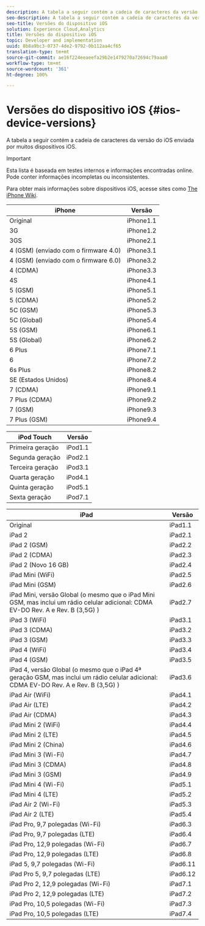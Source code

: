 ```yaml
---
description: A tabela a seguir contém a cadeia de caracteres da versão do iOS enviada por muitos dispositivos iOS.
seo-description: A tabela a seguir contém a cadeia de caracteres da versão do iOS enviada por muitos dispositivos iOS.
seo-title: Versões do dispositivo iOS
solution: Experience Cloud,Analytics
title: Versões do dispositivo iOS
topic: Developer and implementation
uuid: 8b8a9bc3-0737-4de2-9792-0b112aa4cf65
translation-type: tm+mt
source-git-commit: ae16f224eeaeefa29b2e1479270a72694c79aaa0
workflow-type: tm+mt
source-wordcount: '361'
ht-degree: 100%

---
```



# Versões do dispositivo iOS {#ios-device-versions}

A tabela a seguir contém a cadeia de caracteres da versão do iOS enviada por muitos dispositivos iOS.

>[!IMPORTANT]
>
>Esta lista é baseada em testes internos e informações encontradas online. Pode conter informações incompletas ou inconsistentes.

Para obter mais informações sobre dispositivos iOS, acesse sites como [The iPhone Wiki](https://theiphonewiki.com/wiki/Models).

| **iPhone** | **Versão** |
|---|---|
| Original | iPhone1.1 |
| 3G | iPhone1.2 |
| 3GS | iPhone2.1 |
| 4 (GSM) (enviado com o firmware 4.0) | iPhone3.1 |
| 4 (GSM) (enviado com o firmware 6.0) | iPhone3.2 |
| 4 (CDMA) | iPhone3.3 |
| 4S | iPhone4.1 |
| 5 (GSM) | iPhone5.1 |
| 5 (CDMA) | iPhone5.2 |
| 5C (GSM) | iPhone5.3 |
| 5C (Global) | iPhone5.4 |
| 5S (GSM) | iPhone6.1 |
| 5S (Global) | iPhone6.2 |
| 6 Plus | iPhone7.1 |
| 6 | iPhone7.2 |
| 6s Plus | iPhone8.2 |
| SE (Estados Unidos) | iPhone8.4 |
| 7 (CDMA) | iPhone9.1 |
| 7 Plus (CDMA) | iPhone9.2 |
| 7 (GSM) | iPhone9.3 |
| 7 Plus (GSM) | iPhone9.4 |

| **iPod Touch** | **Versão** |
|---|---|
| Primeira geração | iPod1.1 |
| Segunda geração | iPod2.1 |
| Terceira geração | iPod3.1 |
| Quarta geração | iPod4.1 |
| Quinta geração | iPod5.1 |
| Sexta geração | iPod7.1 |

| **iPad** | **Versão** |
|---|---|
| Original | iPad1.1 |
| iPad 2 | iPad2.1 |
| iPad 2 (GSM) | iPad2.2 |
| iPad 2 (CDMA) | iPad2.3 |
| iPad 2 (Novo 16 GB) | iPad2.4 |
| iPad Mini (WiFi) | iPad2.5 |
| iPad Mini (GSM) | iPad2.6 |
| iPad Mini, versão Global (o mesmo que o iPad Mini GSM, mas inclui um rádio celular adicional: CDMA EV-DO Rev. A e Rev. B (3,5G) ) | iPad2.7 |
| iPad 3 (WiFi) | iPad3.1 |
| iPad 3 (CDMA) | iPad3.2 |
| iPad 3 (GSM) | iPad3.3 |
| iPad 4 (WiFi) | iPad3.4 |
| iPad 4 (GSM) | iPad3.5 |
| iPad 4, versão Global (o mesmo que o iPad 4ª geração GSM, mas inclui um rádio celular adicional: CDMA EV-DO Rev. A e Rev. B (3,5G) ) | iPad3.6 |
| iPad Air (WiFi) | iPad4.1 |
| iPad Air (LTE) | iPad4.2 |
| iPad Air (CDMA) | iPad4.3 |
| iPad Mini 2 (WiFi) | iPad4.4 |
| iPad Mini 2 (LTE) | iPad4.5 |
| iPad Mini 2 (China) | iPad4.6 |
| iPad Mini 3 (Wi-Fi) | iPad4.7 |
| iPad Mini 3 (CDMA) | iPad4.8 |
| iPad Mini 3 (GSM) | iPad4.9 |
| iPad Mini 4 (Wi-Fi) | iPad5.1 |
| iPad Mini 4 (LTE) | iPad5.2 |
| iPad Air 2 (Wi-Fi) | iPad5.3 |
| iPad Air 2 (LTE) | iPad5.4 |
| iPad Pro, 9,7 polegadas (Wi-Fi) | iPad6.3 |
| iPad Pro, 9,7 polegadas (LTE) | iPad6.4 |
| iPad Pro, 12,9 polegadas (Wi-Fi) | iPad6.7 |
| iPad Pro, 12,9 polegadas (LTE) | iPad6.8 |
| iPad 5, 9,7 polegadas (Wi-Fi) | iPad6.11 |
| iPad Pro 5, 9,7 polegadas (LTE) | iPad6.12 |
| iPad Pro 2, 12,9 polegadas (Wi-Fi) | iPad7.1 |
| iPad Pro 2, 12,9 polegadas (LTE) | iPad7.2 |
| iPad Pro, 10,5 polegadas (Wi-Fi) | iPad7.3 |
| iPad Pro, 10,5 polegadas (LTE) | iPad7.4 |

